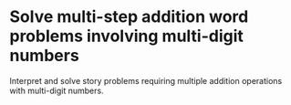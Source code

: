 # Solve multi-step addition word problems involving multi-digit numbers

Interpret and solve story problems requiring multiple addition operations with multi-digit numbers.

